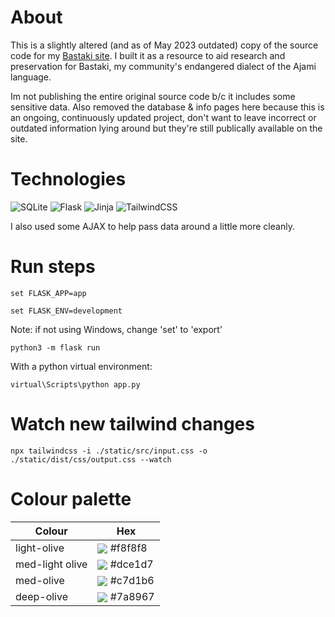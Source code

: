 # About
This is a slightly altered (and as of May 2023 outdated) copy of the source code for my <a href="http://bastaki.pythonanywhere.com/">Bastaki site</a>. I built it as a resource to aid research and preservation for Bastaki, my community's endangered dialect of the Ajami language. 

Im not publishing the entire original source code b/c it includes some sensitive data. Also removed the database & info pages here because this is an ongoing, continuously updated project, don't want to leave incorrect or outdated information lying around but they're still publically available on the site.  

# Technologies 
![SQLite](https://img.shields.io/badge/sqlite-%2307405e.svg?style=for-the-badge&logo=sqlite&logoColor=white)
![Flask](https://img.shields.io/badge/flask-%23000.svg?style=for-the-badge&logo=flask&logoColor=white)
![Jinja](https://img.shields.io/badge/jinja-white.svg?style=for-the-badge&logo=jinja&logoColor=black)
![TailwindCSS](https://img.shields.io/badge/tailwindcss-%2338B2AC.svg?style=for-the-badge&logo=tailwind-css&logoColor=white)

I also used some AJAX to help pass data around a little more cleanly.   

# Run steps 
```
set FLASK_APP=app
```
```
set FLASK_ENV=development 
```
Note: if not using Windows, change 'set' to 'export'
```
python3 -m flask run 
```

With a python virtual environment: 
```
virtual\Scripts\python app.py
```

# Watch new tailwind changes 
```
npx tailwindcss -i ./static/src/input.css -o ./static/dist/css/output.css --watch
```
# Colour palette 
| Colour  | Hex |
| ------------- | ------------- |
| light-olive  | <img valign='middle' style='square' src='https://readme-swatches.vercel.app/f8f8f8'/> #f8f8f8  |
| med-light olive  | <img valign='middle' style='square' src='https://readme-swatches.vercel.app/dce1d7'/> #dce1d7 |
| med-olive | <img valign='middle' style='square' src='https://readme-swatches.vercel.app/c7d1b6 '/> #c7d1b6 | 
| deep-olive | <img valign='middle' style='square' src='https://readme-swatches.vercel.app/7a8967 '/> #7a8967 | 

